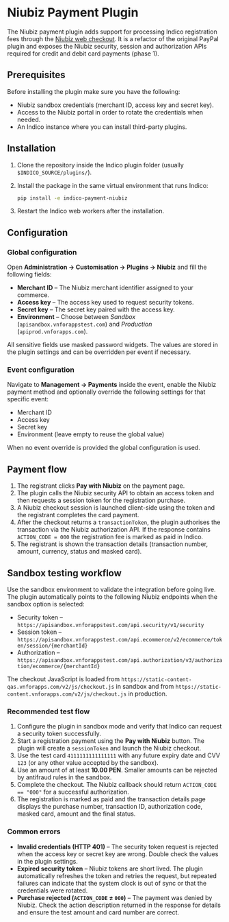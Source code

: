 # Niubiz Payment Plugin

The Niubiz payment plugin adds support for processing Indico registration fees
through the [Niubiz web checkout](https://niubiz.com.pe/). It is a refactor of
the original PayPal plugin and exposes the Niubiz security, session and
authorization APIs required for credit and debit card payments (phase 1).

## Prerequisites

Before installing the plugin make sure you have the following:

* Niubiz sandbox credentials (merchant ID, access key and secret key).
* Access to the Niubiz portal in order to rotate the credentials when needed.
* An Indico instance where you can install third-party plugins.

## Installation

1. Clone the repository inside the Indico plugin folder (usually
   `$INDICO_SOURCE/plugins/`).
2. Install the package in the same virtual environment that runs Indico:

   ```bash
   pip install -e indico-payment-niubiz
   ```

3. Restart the Indico web workers after the installation.

## Configuration

### Global configuration

Open **Administration → Customisation → Plugins → Niubiz** and fill the
following fields:

* **Merchant ID** – The Niubiz merchant identifier assigned to your commerce.
* **Access key** – The access key used to request security tokens.
* **Secret key** – The secret key paired with the access key.
* **Environment** – Choose between *Sandbox* (`apisandbox.vnforappstest.com`)
  and *Production* (`apiprod.vnforapps.com`).

All sensitive fields use masked password widgets. The values are stored in the
plugin settings and can be overridden per event if necessary.

### Event configuration

Navigate to **Management → Payments** inside the event, enable the Niubiz
payment method and optionally override the following settings for that specific
event:

* Merchant ID
* Access key
* Secret key
* Environment (leave empty to reuse the global value)

When no event override is provided the global configuration is used.

## Payment flow

1. The registrant clicks **Pay with Niubiz** on the payment page.
2. The plugin calls the Niubiz security API to obtain an access token and then
   requests a session token for the registration purchase.
3. A Niubiz checkout session is launched client-side using the token and the
   registrant completes the card payment.
4. After the checkout returns a `transactionToken`, the plugin authorises the
   transaction via the Niubiz authorization API. If the response contains
   `ACTION_CODE = 000` the registration fee is marked as paid in Indico.
5. The registrant is shown the transaction details (transaction number, amount,
   currency, status and masked card).

## Sandbox testing workflow

Use the sandbox environment to validate the integration before going live. The
plugin automatically points to the following Niubiz endpoints when the sandbox
option is selected:

* Security token – `https://apisandbox.vnforappstest.com/api.security/v1/security`
* Session token – `https://apisandbox.vnforappstest.com/api.ecommerce/v2/ecommerce/token/session/{merchantId}`
* Authorization – `https://apisandbox.vnforappstest.com/api.authorization/v3/authorization/ecommerce/{merchantId}`

The checkout JavaScript is loaded from `https://static-content-qas.vnforapps.com/v2/js/checkout.js`
in sandbox and from `https://static-content.vnforapps.com/v2/js/checkout.js` in
production.

### Recommended test flow

1. Configure the plugin in sandbox mode and verify that Indico can request a
   security token successfully.
2. Start a registration payment using the **Pay with Niubiz** button. The
   plugin will create a `sessionToken` and launch the Niubiz checkout.
3. Use the test card `4111111111111111` with any future expiry date and CVV
   `123` (or any other value accepted by the sandbox).
4. Use an amount of at least **10.00 PEN**. Smaller amounts can be rejected by
   antifraud rules in the sandbox.
5. Complete the checkout. The Niubiz callback should return
   `ACTION_CODE == "000"` for a successful authorization.
6. The registration is marked as paid and the transaction details page displays
   the purchase number, transaction ID, authorization code, masked card, amount
   and the final status.

### Common errors

* **Invalid credentials (HTTP 401)** – The security token request is rejected
  when the access key or secret key are wrong. Double check the values in the
  plugin settings.
* **Expired security token** – Niubiz tokens are short lived. The plugin
  automatically refreshes the token and retries the request, but repeated
  failures can indicate that the system clock is out of sync or that the
  credentials were rotated.
* **Purchase rejected (`ACTION_CODE` ≠ `000`)** – The payment was denied by
  Niubiz. Check the action description returned in the response for details and
  ensure the test amount and card number are correct.
